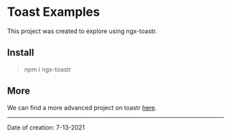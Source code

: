 # Toast Examples

This project was created to explore using ngx-toastr.

## Install

> npm i ngx-toastr

## More

We can find a more advanced project on toastr [here](https://github.com/scttcper/ngx-toastr/tree/master/src).

---

Date of creation: 7-13-2021
